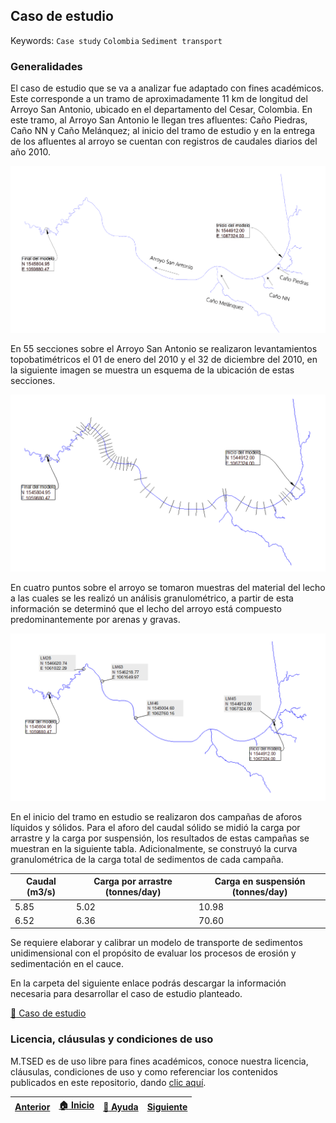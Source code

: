 ## Caso de estudio
Keywords: `Case study` `Colombia` `Sediment transport` 

### Generalidades

El caso de estudio que se va a analizar fue adaptado con fines académicos. Este corresponde a un tramo de aproximadamente 11 km de longitud del Arroyo San Antonio, ubicado en el departamento del Cesar, Colombia. En este tramo, al Arroyo San Antonio le llegan tres afluentes: Caño Piedras, Caño NN y Caño Melánquez; al inicio del tramo de estudio y en la entrega de los afluentes al arroyo se cuentan con registros de caudales diarios del año 2010.

<div align="center">
    <img src="./Img/3_1.png" width="700px">
</div>

En 55 secciones sobre el Arroyo San Antonio se realizaron levantamientos topobatimétricos el 01 de enero del 2010 y el 32 de diciembre del 2010, en la siguiente imagen se muestra un esquema de la ubicación de estas secciones.

<div align="center">
    <img src="./Img/3_2.png" width="700px">
</div>

En cuatro puntos sobre el arroyo se tomaron muestras del material del lecho a las cuales se les realizó un análisis granulométrico, a partir de esta información se determinó que el lecho del arroyo está compuesto predominantemente por arenas y gravas.

<div align="center">
    <img src="./Img/3_3.png" width="700px">
</div>

En el inicio del tramo en estudio se realizaron dos campañas de aforos líquidos y sólidos. Para el aforo del caudal sólido se midió la carga por arrastre y la carga por suspensión, los resultados de estas campañas se muestran en la siguiente tabla. Adicionalmente, se construyó la curva granulométrica de la carga total de sedimentos de cada campaña.

<div align="center">

| Caudal (m3/s) | Carga por arrastre (tonnes/day) | 	Carga en suspensión (tonnes/day) |
|---------------|---------------------------------|-----------------------------------|
| 5.85          | 	5.02                           | 	10.98                            |
| 6.52          | 	6.36                           | 	70.60                            |

</div>

Se requiere elaborar y calibrar un modelo de transporte de sedimentos unidimensional con el propósito de evaluar los procesos de erosión y sedimentación en el cauce.

En la carpeta del siguiente enlace podrás descargar la información necesaria para desarrollar el caso de estudio planteado.

[:open_file_folder: Caso de estudio](./Datos)

### Licencia, cláusulas y condiciones de uso

M.TSED es de uso libre para fines académicos, conoce nuestra licencia, cláusulas, condiciones de uso y como referenciar los contenidos publicados en este repositorio, dando [clic aquí](https://github.com/mflatouche/M.TSED/wiki/License).


| [Anterior]() | [:house: Inicio](../../README.md) | [:beginner: Ayuda]() | [Siguiente]() |
|--------------|-----------------------------------|----------------------|---------------|

[^1]: Federal Agency Stream Restoration Working Group. (2001). _Stream Corridor Restoration: Principles, Processes, and Practices_. FISRWG.